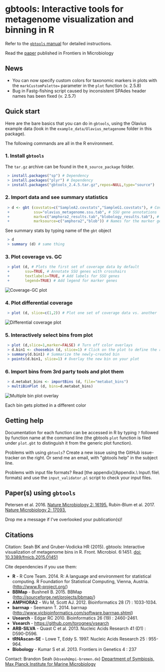 # gbtools: Interactive tools for metagenome visualization and binning in R

Refer to the [`gbtools` manual](https://github.com/kbseah/genome-bin-tools/wiki) for detailed instructions.

Read the [paper](http://journal.frontiersin.org/article/10.3389/fmicb.2015.01451/abstract) published in Frontiers in Microbiology

## News

 * You can now specify custom colors for taxonomic markers in plots with the `markCustomPalette=` parameter in the `plot` function (v. 2.5.8)
 * Bug in Fastg-fishing script caused by inconsistent SPAdes header names has been fixed (v. 2.5.7)

## Quick start

Here are the bare basics that you can do in `gbtools`, using the Olavius example data (look in the `example_data/Olavius_metagenome` folder in this package).

The following commands are all in the R environment.

### 1. Install `gbtools`

The `tar.gz` archive can be found in the `R_source_package` folder.

```R
 > install.packages("sp") # Dependency
 > install.packages("plyr") # Dependency
 > install.packages("gbtools_2.4.5.tar.gz",repos=NULL,type="source")
```
### 2. Import data and see summary statistics

```R
 > d <- gbt (covstats=c("SampleA2.covstats","SampleG1.covstats"), # Coverage data
 +           ssu="olavius_metagenome.ssu.tab", # SSU gene annotations
 +           mark=c("amphora2_results.tab","blobology_results.tab"), # Marker genes
 +           marksource=c("amphora2","blob")) # Names for the marker gene sets
```

See summary stats by typing name of the `gbt` object

```R
 > d
 > summary (d) # same thing
```

### 3. Plot coverage vs. GC

```R
 > plot (d, # Plots the first set of coverage data by default
 +       ssu=TRUE, # Annotate SSU genes with crosshairs
 +       textlabels=TRUE, # Add labels for SSU genes
 +       legend=TRUE) # Add legend for marker genes
```

![Coverage-GC plot](./example_data/Olavius_example/plot_cov_gc.png)

### 4. Plot differential coverage

```R
 > plot (d, slice=c(1,2)) # Plot one set of coverage data vs. another
```

![Differential coverage plot](./example_data/Olavius_example/plot_diffcov.png)

### 5. Interactively select bins from plot

```R
 > plot (d,slice=1,marker=FALSE) # Turn off color overlays
 > d.bin1 <- choosebin (d, slice=1) # Click on the plot to define the region you want
 > summary(d.bin1) # Summarize the newly-created bin
 > points(d.bin1, slice=1) # Overlay the new bin on your plot
```

### 6. Import bins from 3rd party tools and plot them

```R
 > d.metabat_bins <- importBins (d, file="metabat_bins")
 > multiBinPlot (d, bins=d.metabat_bins)
```

![Multiple bin plot overlay](./example_data/Olavius_example/multibinplot.png)

Each bin gets plotted in a different color

## Getting help

Documentation for each function can be accessed in R by typing `?` followed by function name at the command line (the gbtools `plot` function is filed under `plot.gbt` to distinguish it from the generic plot function).

Problems with using `gbtools`? Create a new issue using the GitHub issue-tracker on the right. Or send me an email, with "gbtools help" in the subject line.

Problems with input file formats? Read [the appendix](Appendix.\ Input\ file\ formats) and use the `input_validator.pl` script to check your input files.

## Paper(s) using `gbtools`
Petersen et al. 2016. [Nature Microbiology 2: 16195.](http://www.nature.com/articles/nmicrobiol2016195)
Rubin-Blum et al. 2017. [Nature Microbiology 2: 17093.](http://http://www.nature.com/articles/nmicrobiol201793)

Drop me a message if I've overlooked your publication(s)!

## Citations

Citation:
Seah BK and Gruber-Vodicka HR (2015). gbtools: Interactive visualization of metagenome bins in R. Front. Microbiol. 6:1451. [doi: 10.3389/fmicb.2015.01451](http://journal.frontiersin.org/article/10.3389/fmicb.2015.01451/abstract)

Cite dependencies if you use them:
* **R** -  R Core Team. 2014. R: A language and environment for statistical computing. R Foundation for Statistical Computing, Vienna, Austria. (http://www.R-project.org/)
* **BBMap** - Bushnell B. 2015. BBMap (http://sourceforge.net/projects/bbmap/)
* **AMPHORA2** - Wu M, Scott AJ. 2012. Bioinformatics 28 (7) : 1033-1034.
* **barrnap** - Seemann T. 2014. barrnap (http://www.vicbioinformatics.com/software.barrnap.shtml)
* **Usearch** - Edgar RC 2010. Bioinformatics 26 (19) : 2460-2461.
* **Vsearch** - https://github.com/torognes/vsearch
* **ARB-SILVA** - Quast C et al. 2013. Nucleic Acids Research 41 (D1) : D590-D596.
* **tRNAscan-SE** - Lowe T, Eddy S. 1997. Nucleic Acids Research 25 : 955-964.
* **Blobology** - Kumar S et al. 2013. Frontiers in Genetics 4 : 237

Contact: Brandon Seah (`kbseah@mpi-bremen.de`)
[Department of Symbiosis, Max Planck Institute for Marine Microbiology](http://www.mpi-bremen.de/en/Department_of_Symbiosis.html)
